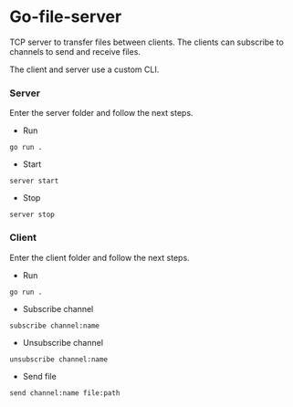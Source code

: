 # Go-file-server
TCP server to transfer files between clients.
The clients can subscribe to channels to send and receive files.


The client and server use a custom CLI.

### Server
Enter the server folder and follow the next steps.
  * Run
  ```
  go run .
  ```
  * Start
  ```
  server start
  ```
  * Stop
  ```
  server stop
  ```
    


### Client
Enter the client folder and follow the next steps.
  * Run
  ```
  go run .
  ```
  * Subscribe channel
  ```
  subscribe channel:name
  ```
  * Unsubscribe channel
  ```
  unsubscribe channel:name
  ```
  * Send file
  ```
  send channel:name file:path
  ```  
